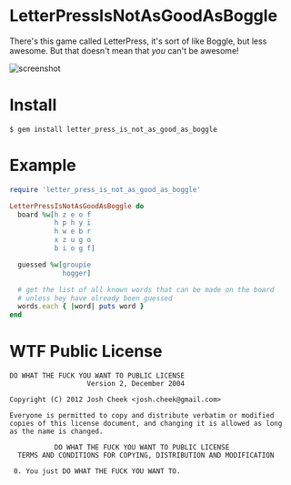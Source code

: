 LetterPressIsNotAsGoodAsBoggle
==============================

There's this game called LetterPress, it's sort of like Boggle, but less awesome.
But that doesn't mean that _you_ can't be awesome!

![screenshot](https://raw.github.com/JoshCheek/letter_press_is_not_as_good_as_boggle/master/data/screenshot.jpg)


Install
=======

`$ gem install letter_press_is_not_as_good_as_boggle`

Example
=======

```ruby
require 'letter_press_is_not_as_good_as_boggle'

LetterPressIsNotAsGoodAsBoggle do
  board %w[h z e o f
           h p h y i
           h w e b r
           x z u g o
           b i o g f]

  guessed %w[groupie
             hogger]

  # get the list of all known words that can be made on the board
  # unless hey have already been guessed
  words.each { |word| puts word }
end
```

WTF Public License
==================

    DO WHAT THE FUCK YOU WANT TO PUBLIC LICENSE
                       Version 2, December 2004

    Copyright (C) 2012 Josh Cheek <josh.cheek@gmail.com>

    Everyone is permitted to copy and distribute verbatim or modified
    copies of this license document, and changing it is allowed as long
    as the name is changed.

               DO WHAT THE FUCK YOU WANT TO PUBLIC LICENSE
      TERMS AND CONDITIONS FOR COPYING, DISTRIBUTION AND MODIFICATION

     0. You just DO WHAT THE FUCK YOU WANT TO.

